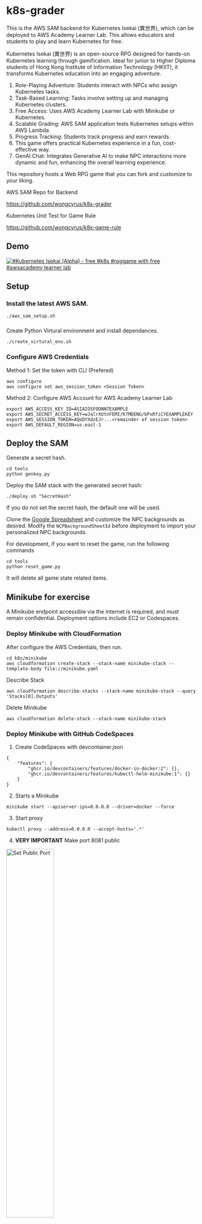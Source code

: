 # k8s-grader
This is the AWS SAM backend for Kubernetes Isekai (異世界), which can be deployed to AWS Academy Learner Lab. This allows educators and students to play and learn Kubernetes for free.

Kubernetes Isekai (異世界) is an open-source RPG designed for hands-on Kubernetes learning through gamification. Ideal for junior to Higher Diploma students of Hong Kong Institute of Information Technology (HKIIT), it transforms Kubernetes education into an engaging adventure.

1. Role-Playing Adventure: Students interact with NPCs who assign Kubernetes tasks.
2. Task-Based Learning: Tasks involve setting up and managing Kubernetes clusters.
3. Free Access: Uses AWS Academy Learner Lab with Minikube or Kubernetes.
4. Scalable Grading: AWS SAM application tests Kubernetes setups within AWS Lambda.
5. Progress Tracking: Students track progress and earn rewards.
6. This game offers practical Kubernetes experience in a fun, cost-effective way.
7. GenAI Chat: Integrates Generative AI to make NPC interactions more dynamic and fun, enhancing the overall learning experience.

This repository hosts a Web RPG game that you can fork and customize to your liking.

AWS SAM Repo for Backend

https://github.com/wongcyrus/k8s-grader

Kubernetes Unit Test for Game Rule

https://github.com/wongcyrus/k8s-game-rule

## Demo

[![#Kubernetes Isekai (Alpha) -  free #k8s #rpggame with free #awsacademy learner lab](https://img.youtube.com/vi/dIwNWwz681k/0.jpg)](https://youtu.be/dIwNWwz681k)


## Setup

### Install the latest AWS SAM.
```
./aws_sam_setup.sh
```
###
Create Python Virtural environment and install dependances.
```
./create_virtural_env.sh
```
### Configure AWS Credentials 
Method 1: Set the token with CLI (Prefered)
```
aws configure
aws configure set aws_session_token <Session Token>
```
Method 2: Configure AWS Account for AWS Academy Learner Lab 
```
export AWS_ACCESS_KEY_ID=ASIAIOSFODNN7EXAMPLE
export AWS_SECRET_ACCESS_KEY=wJalrXUtnFEMI/K7MDENG/bPxRfiCYEXAMPLEKEY
export AWS_SESSION_TOKEN=AQoDYXdzEJr...<remainder of session token>
export AWS_DEFAULT_REGION=us-east-1
```

## Deploy the SAM 
Generate a secret hash.
```
cd tools
python genkey.py
```
Deploy the SAM stack with the generated secret hash:
```
./deploy.sh "SecretHash"
```
If you do not set the secret hash, the default one will be used.

Clone the [Google Spreadsheet](https://docs.google.com/spreadsheets/d/1VdQsc9qslvd-gGhydN5dEZEX6Q5uliBQqRguJyHBZM4/edit?gid=0#gid=0) and customize the NPC backgrounds as desired. Modify the `NCPBackgroundSheetId` before deployment to import your personalized NPC backgrounds.

For development, if you want to reset the game, run the following commands
```
cd tools
python reset_game.py
```
It will delete all game state related items.

## Minikube for exercise

A Minikube endpoint accessible via the internet is required, and must remain confidential.  Deployment options include EC2 or Codespaces.

### Deploy Minikube with CloudFormation
After configure the AWS Credentials, then run.
```
cd k8s/minikube
aws cloudformation create-stack --stack-name minikube-stack --template-body file://minikube.yaml
```
Describe Stack
```
aws cloudformation describe-stacks --stack-name minikube-stack --query 'Stacks[0].Outputs'
```

Delete Minikube
```
aws cloudformation delete-stack --stack-name minikube-stack
```

### Deploy Minikube with GitHub CodeSpaces

1. Create CodeSpaces with devcontainer.json
```
{	
	"features": {
		"ghcr.io/devcontainers/features/docker-in-docker:2": {},
		"ghcr.io/devcontainers/features/kubectl-helm-minikube:1": {}
	}
}
```
2. Starts a Minikube 
```
minikube start --apiserver-ips=0.0.0.0 --driver=docker --force
```
3. Start proxy
```
kubectl proxy --address=0.0.0.0 --accept-hosts='.*'
```
4. **VERY IMPORTANT** Make port 8081 public

<img src="https://i.sstatic.net/YGIVx.png" alt="Set Public Port" width="50%">

5. Get the client.crt and client.key from ```/home/vscode/.minikube/profiles/minikube``` .


## Minikube dashboard
For more information on how to make the Minikube dashboard accessible on all IPs (0.0.0.0), refer to [this link](https://unix.stackexchange.com/questions/621369/how-can-i-make-the-minikube-dashboard-answer-on-all-ips-0-0-0-0).

Open a new terminal and ensure the command runs continuously.
```
minikube dashboard --url
```


## Configure Minikube to accept external connections. (VERY IMPORTANT)
Open a new terminal and ensure the command runs continuously.
**To make the API call working, you must start the kubectl proxy!**
```
kubectl proxy --address=0.0.0.0 --accept-hosts='.*'
```
All tests will fail if the proxy is not running.


Sample Data
```
{
 "email": "cywong@vtc.edu.hk",
 "client_certificate": "-----BEGIN RSA PRIVATE KEY-----XXX-----END RSA PRIVATE KEY-----\n",
 "client_key": "-----BEGIN CERTIFICATE-----XX-----END CERTIFICATE-----\n",
 "endpoint": "http://3.90.40.12:8001"
}
```
**Please note that is http but not https!**

## Get the minikube key
1. Download labsuser.pem from AWS Academy Learner Lab
2. Upload to k8s/minikube
3. Open Terminal and run ```chmod 400 labsuser.pem```
4. Run 
```
cd k8s/minikube
./download_key.sh
```


## Local Development

To enable auto-completion 
1. Run ```./create_virtural_env.sh```
2. Set Python Interpreter to ```./venv/bin/python```

Install Kubectl command tools for Unit Test
https://kubernetes.io/docs/tasks/tools/install-kubectl-linux/

1. Run ```./check_minikube_status.sh``` to ensure minikube us running.
2. Run ```./run_kube_proxy.sh ``` to start kube proxy for remote connection.


### Run Local Lambda test
For the first time, generate the env.json.
```
cd k8s-grader-api/events
python set_env.py
```
Test Lambda
```
sam build && sam local invoke GameTaskFunction --event events/event.json --env-vars events/env.json
sam build && sam local invoke GraderFunction --event events/event.json --env-vars events/env.json
```
Test Web API
```
sam build && sam local start-api --log-file log.txt --warm-containers LAZY --env-vars events/env.json
```

API call sequence
1. Register k8s account http://127.0.0.1:3000/save-k8s-account
2. Get Game Task http://127.0.0.1:3000/game-task?game=game01
3. Check setup is ready http://127.0.0.1:3000/grader?game=game01&phrase=ready
4. Work on the answer.
5. Run challenge http://127.0.0.1:3000/grader?game=game01&phrase=challenge
6. Check Result http://127.0.0.1:3000/grader?&game=game01&phrase=check
7. Go back to 2. until it reply "All tasks are completed!"
All API call requires "x-api-key" in header.


## Core Developers
Students from [Higher Diploma in Cloud and Data Centre Administration](https://www.vtc.edu.hk/admission/en/programme/it114115-higher-diploma-in-cloud-and-data-centre-administration/)

- [錢弘毅](https://www.linkedin.com/in/hongyi-qian-a71b17290/)
- [Ho Chun Sun Don (何俊申)](https://www.linkedin.com/in/ho-chun-sun-don-%E4%BD%95%E4%BF%8A%E7%94%B3-660a94290/)
- [Kit Fong Loo](https://www.linkedin.com/in/kit-fong-loo-910482347/)
- [Yuehan WU](https://www.linkedin.com/in/yuehan-wu-a40612290/)

